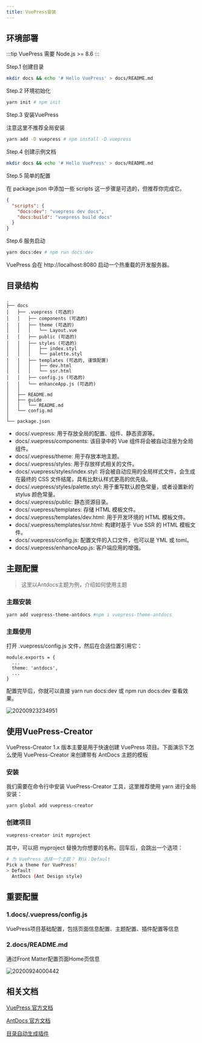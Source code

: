```yaml
---
title: VuePress安装
---
```


## 环境部署

:::tip
VuePress 需要 Node.js >= 8.6
:::

Step.1 创建目录
```sh
mkdir docs && echo '# Hello VuePress' > docs/README.md
```

Step.2 环境初始化
```sh
yarn init # npm init
```

Step.3 安装VuePress

注意这里不推荐全局安装
```sh
yarn add -D vuepress # npm install -D vuepress
```

Step.4 创建示例文档
```sh
mkdir docs && echo '# Hello VuePress' > docs/README.md
```

Step.5 简单的配置

在 package.json 中添加一些 scripts
这一步骤是可选的，但推荐你完成它。
```json
{
  "scripts": {
    "docs:dev": "vuepress dev docs",
    "docs:build": "vuepress build docs"
  }
}
```

Step.6 服务启动
```sh
yarn docs:dev # npm run docs:dev
```
VuePress 会在 http://localhost:8080 启动一个热重载的开发服务器。


## 目录结构
```
.
├── docs
│   ├── .vuepress (可选的)
│   │   ├── components (可选的)
│   │   ├── theme (可选的)
│   │   │   └── Layout.vue
│   │   ├── public (可选的)
│   │   ├── styles (可选的)
│   │   │   ├── index.styl
│   │   │   └── palette.styl
│   │   ├── templates (可选的, 谨慎配置)
│   │   │   ├── dev.html
│   │   │   └── ssr.html
│   │   ├── config.js (可选的)
│   │   └── enhanceApp.js (可选的)
│   │ 
│   ├── README.md
│   ├── guide
│   │   └── README.md
│   └── config.md
│ 
└── package.json
```

* docs/.vuepress: 用于存放全局的配置、组件、静态资源等。
* docs/.vuepress/components: 该目录中的 Vue 组件将会被自动注册为全局组件。
* docs/.vuepress/theme: 用于存放本地主题。
* docs/.vuepress/styles: 用于存放样式相关的文件。
* docs/.vuepress/styles/index.styl: 将会被自动应用的全局样式文件，会生成在最终的 CSS 文件结尾，具有比默认样式更高的优先级。
* docs/.vuepress/styles/palette.styl: 用于重写默认颜色常量，或者设置新的 stylus 颜色常量。
* docs/.vuepress/public: 静态资源目录。
* docs/.vuepress/templates: 存储 HTML 模板文件。
* docs/.vuepress/templates/dev.html: 用于开发环境的 HTML 模板文件。
* docs/.vuepress/templates/ssr.html: 构建时基于 Vue SSR 的 HTML 模板文件。
* docs/.vuepress/config.js: 配置文件的入口文件，也可以是 YML 或 toml。
* docs/.vuepress/enhanceApp.js: 客户端应用的增强。

## 主题配置

> 这里以Antdocs主题为例，介绍如何使用主题

### 主题安装
```sh
yarn add vuepress-theme-antdocs #npm i vuepress-theme-antdocs
```

### 主题使用
打开 .vuepress/config.js 文件，然后在合适位置引用它：
```
module.exports = {
  ...
  theme: 'antdocs',
  ...
}
```
配置完毕后，你就可以直接 yarn run docs:dev 或 npm run docs:dev 查看效果。

![20200923234951](https://raw.githubusercontent.com/enbo-wang/PicBed/master/img/20200923234951.png)

## 使用VuePress-Creator 
VuePress-Creator 1.x 版本主要是用于快速创建 VuePress 项目。下面演示下怎么使用 VuePress-Creator 来创建带有 AntDocs 主题的模板

### 安装
我们需要在命令行中安装 VuePress-Creator 工具，这里推荐使用 yarn 进行全局安装：

```sh
yarn global add vuepress-creator
```

### 创建项目
```sh
vuepress-creator init myproject
```
其中，可以把 myproject 替换为你想要的名称。回车后，会跳出一个选项：
```sh
# 为 VuePress 选择一个主题？ 默认：Default
Pick a theme for VuePress?
> Default
  AntDocs (Ant Design style)
```

## 重要配置
### 1.docs/.vuepress/config.js
VuePress项目基础配置，包括页面信息配置、主题配置、插件配置等信息

### 2.docs/README.md
通过Front Matter配置页面Home页信息

![20200924000442](https://raw.githubusercontent.com/enbo-wang/PicBed/master/img/20200924000442.png)

## 相关文档
[VuePress 官方文档](https://vuepress.vuejs.org/zh/)

[AntDocs 官方文档](https://antdocs.seeyoz.cn/guide/)

[目录自动生成插件](https://shanyuhai123.github.io/vuepress-plugin-auto-sidebar/#%E4%BB%8B%E7%BB%8D%EF%BC%88introduction%EF%BC%89)